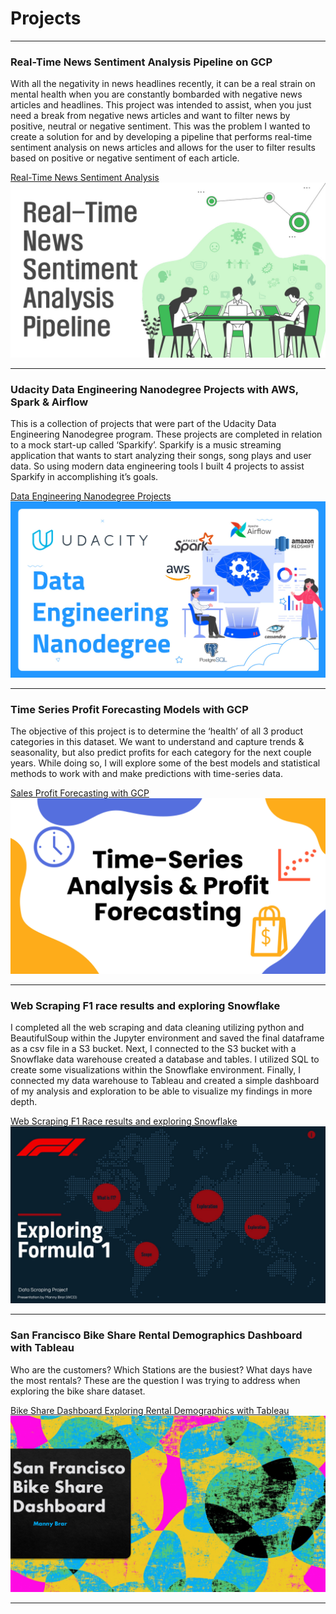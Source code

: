 # Projects

---

### Real-Time News Sentiment Analysis Pipeline on GCP
With all the negativity in news headlines recently, it can be a real strain on mental health when you are constantly bombarded with negative news articles and headlines. This project was intended to assist, when you just need a break from negative news articles and want to filter news by positive, neutral or negative sentiment. This was the problem I wanted to create a solution for and by developing a pipeline that performs real-time sentiment analysis on news articles and allows for the user to filter results based on positive or negative sentiment of each article.

[Real-Time News Sentiment Analysis](/images/News-Sentiment-Analysis.pdf)
<img src="images/bandicam 2021-01-26 17-25-43-560.jpg"/>

---

### Udacity Data Engineering Nanodegree Projects with AWS, Spark & Airflow
This is a collection of projects that were part of the Udacity Data Engineering Nanodegree program. These projects are completed in relation to a mock start-up called ‘Sparkify’. Sparkify is a music streaming application that wants to start analyzing their songs, song plays and user data. So using modern data engineering tools I built 4 projects to assist Sparkify in accomplishing it’s goals.


[Data Engineering Nanodegree Projects](images/UdacityDEND-powerpoint.pdf)
<img src="images/bandicam 2021-02-12 19-00-09-410.jpg"/>

---

### Time Series Profit Forecasting Models with GCP
The objective of this project is to determine the ‘health’ of all 3 product categories in this dataset. We want to understand and capture trends & seasonality, but also predict profits for each category for the next couple years. While doing so, I will explore some of the best models and statistical methods to work with and make predictions with time-series data.

[Sales Profit Forecasting with GCP](images/Superstore_ML.pdf)
<img src="images/bandicam 2021-02-06 15-59-19-940.jpg"/>

---

### Web Scraping F1 race results and exploring Snowflake
I completed all the web scraping and data cleaning utilizing python and BeautifulSoup within the Jupyter environment and saved the final dataframe as a csv file in a S3 bucket. Next, I connected to the S3 bucket with a Snowflake data warehouse created a database and tables. I utilized SQL to create some visualizations within the Snowflake environment. Finally, I connected my data warehouse to Tableau and created a simple dashboard of my analysis and exploration to be able to visualize my findings in more depth.

[Web Scraping F1 Race results and exploring Snowflake](images/f1_prezi.pdf)
<img src="images/bandicam 2021-02-06 13-41-58-874.jpg"/>

---

### San Francisco Bike Share Rental Demographics Dashboard with Tableau
Who are the customers? Which Stations are the busiest? What days have the most rentals?
These are the question I was trying to address when exploring the bike share dataset.

[Bike Share Dashboard Exploring Rental Demographics with Tableau](images/BikeshareDash.pdf)
<img src="images/bandicam 2021-02-06 16-05-27-005.jpg"/>

---
